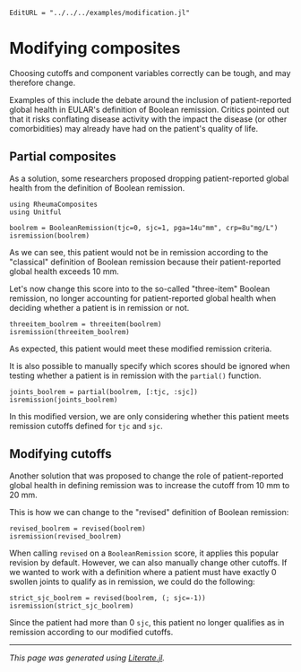 ```@meta
EditURL = "../../../examples/modification.jl"
```

# Modifying composites

Choosing cutoffs and component variables correctly can be tough, and may therefore change.

Examples of this include the debate around the inclusion of patient-reported global health in EULAR's definition of Boolean remission.
Critics pointed out that it risks conflating disease activity with the impact the disease (or other comorbidities) may already have had on the patient's quality of life.

## Partial composites

As a solution, some researchers proposed dropping patient-reported global health from the definition of Boolean remission.

````@example modification
using RheumaComposites
using Unitful

boolrem = BooleanRemission(tjc=0, sjc=1, pga=14u"mm", crp=8u"mg/L")
isremission(boolrem)
````

As we can see, this patient would not be in remission according to the "classical" definition of Boolean remission because their patient-reported global health exceeds 10 mm.

Let's now change this score into to the so-called "three-item" Boolean remission, no longer accounting for patient-reported global health when deciding whether a patient is in remission or not.

````@example modification
threeitem_boolrem = threeitem(boolrem)
isremission(threeitem_boolrem)
````

As expected, this patient would meet these modified remission criteria.

It is also possible to manually specify which scores should be ignored when testing whether a patient is in remission with the `partial()` function.

````@example modification
joints_boolrem = partial(boolrem, [:tjc, :sjc])
isremission(joints_boolrem)
````

In this modified version, we are only considering whether this patient meets remission cutoffs defined for `tjc` and `sjc`.

## Modifying cutoffs

Another solution that was proposed to change the role of patient-reported global health in defining remission was to increase the cutoff from 10 mm to 20 mm.

This is how we can change to the "revised" definition of Boolean remission:

````@example modification
revised_boolrem = revised(boolrem)
isremission(revised_boolrem)
````

When calling `revised` on a `BooleanRemission` score, it applies this popular revision by default.
However, we can also manually change other cutoffs.
If we wanted to work with a definition where a patient must have exactly 0 swollen joints to qualify as in remission, we could do the following:

````@example modification
strict_sjc_boolrem = revised(boolrem, (; sjc=-1))
isremission(strict_sjc_boolrem)
````

Since the patient had more than 0 `sjc`, this patient no longer qualifies as in remission according to our modified cutoffs.

---

*This page was generated using [Literate.jl](https://github.com/fredrikekre/Literate.jl).*

